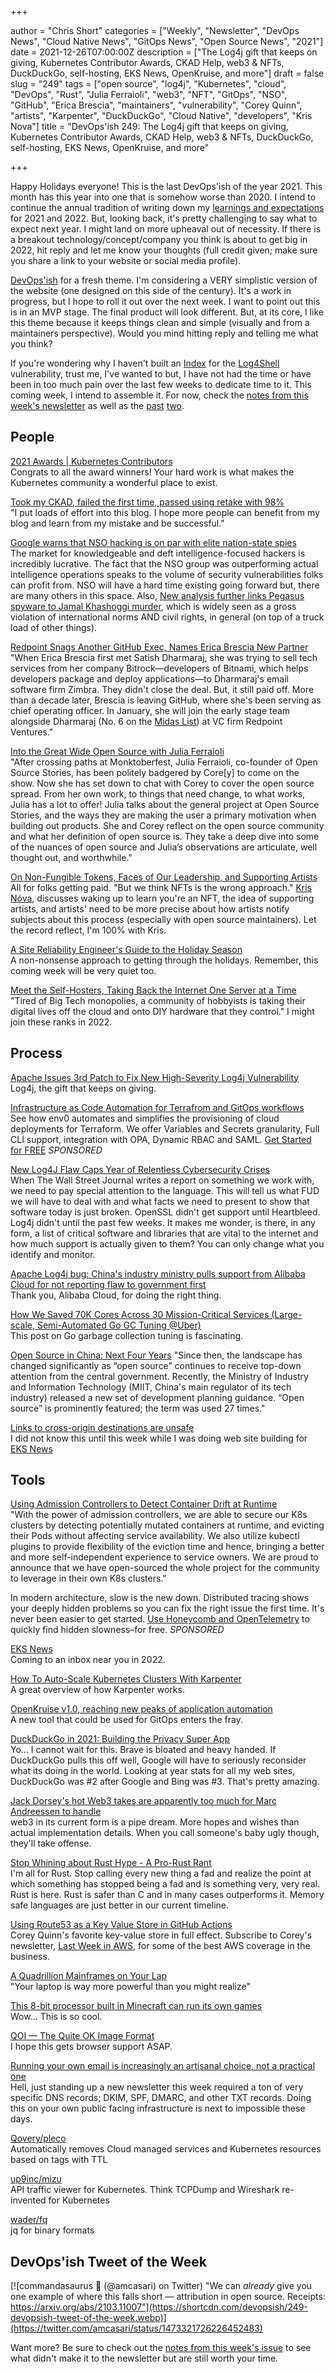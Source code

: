 +++

author = "Chris Short"
categories = ["Weekly", "Newsletter", "DevOps News", "Cloud Native News", "GitOps News", "Open Source News", "2021"]
date = 2021-12-26T07:00:00Z
description = ["The Log4j gift that keeps on giving, Kubernetes Contributor Awards, CKAD Help, web3 & NFTs, DuckDuckGo, self-hosting, EKS News, OpenKruise, and more"]
draft = false
slug = "249"
tags = ["open source", "log4j", "Kubernetes", "cloud", "DevOps", "Rust", "Julia Ferraioli", "web3", "NFT", "GitOps", "NSO", "GitHub", "Erica Brescia", "maintainers", "vulnerability", "Corey Quinn", "artists", "Karpenter", "DuckDuckGo", "Cloud Native", "developers", "Kris Nova"]
title = "DevOps'ish 249: The Log4j gift that keeps on giving, Kubernetes Contributor Awards, CKAD Help, web3 & NFTs, DuckDuckGo, self-hosting, EKS News, OpenKruise, and more"

+++

Happy Holidays everyone! This is the last DevOps'ish of the year 2021. This month has this year into one that is somehow worse than 2020. I intend to continue the annual tradition of writing down my [learnings and expectations](https://chrisshort.net/2020-learnings-2021-expectations/) for 2021 and 2022. But, looking back, it's pretty challenging to say what to expect next year. I might land on more upheaval out of necessity. If there is a breakout technology/concept/company you think is about to get big in 2022, hit reply and let me know your thoughts (full credit given; make sure you share a link to your website or social media profile).

[DevOps'ish](https://devopsish.com/) for a fresh theme. I'm considering a VERY simplistic version of the website (one designed on this side of the century). It's a work in progress, but I hope to roll it out over the next week. I want to point out this is in an MVP stage. The final product will look different. But, at its core, I like this theme because it keeps things clean and simple (visually and from a maintainers perspective). Would you mind hitting reply and telling me what you think?

If you're wondering why I haven't built an [Index](https://devopsish.com/categories/indexes/) for the [Log4Shell](https://en.wikipedia.org/wiki/Log4Shell) vulnerability, trust me, I've wanted to but, I have not had the time or have been in too much pain over the last few weeks to dedicate time to it. This coming week, I intend to assemble it. For now, check the [notes from this week's newsletter](https://github.com/chris-short/devopsish.com/blob/main/content/post/249/notes.md) as well as the [past](https://github.com/chris-short/devopsish.com/blob/main/content/post/248/notes.md) [two](https://github.com/chris-short/devopsish.com/blob/main/content/post/247/notes.md).

## People

[2021 Awards | Kubernetes Contributors](https://www.kubernetes.dev/community/awards/2021/)  
Congrats to all the award winners! Your hard work is what makes the Kubernetes community a wonderful place to exist.

[Took my CKAD, failed the first time, passed using retake with 98%](https://www.reddit.com/r/kubernetes/comments/rnfq81/took_my_ckad_failed_the_first_time_passed_using/)  
"I put loads of effort into this blog. I hope more people can benefit from my blog and learn from my mistake and be successful."

[Google warns that NSO hacking is on par with elite nation-state spies](https://arstechnica.com/information-technology/2021/12/google-warns-that-nso-hacking-is-on-par-with-elite-nation-state-spies/)  
The market for knowledgeable and deft intelligence-focused hackers is incredibly lucrative. The fact that the NSO group was outperforming actual intelligence operations speaks to the volume of security vulnerabilities folks can profit from. NSO will have a hard time existing going forward but, there are many others in this space. Also, [New analysis further links Pegasus spyware to Jamal Khashoggi murder](https://www.theverge.com/2021/12/21/22848485/pegasus-spyware-jamal-khashoggi-murder-nso-hanan-elatr-new-analysis), which is widely seen as a gross violation of international norms AND civil rights, in general (on top of a truck load of other things).

[Redpoint Snags Another GitHub Exec, Names Erica Brescia New Partner](https://www.forbes.com/sites/kenrickcai/2021/12/20/redpoint-snag-erica-brescia-github-coo-as-new-early-stage-partner/)  
"When Erica Brescia first met Satish Dharmaraj, she was trying to sell tech services from her company Bitrock—developers of Bitnami, which helps developers package and deploy applications—to Dharmaraj's email software firm Zimbra. They didn't close the deal. But, it still paid off. More than a decade later, Brescia is leaving GitHub, where she's been serving as chief operating officer. In January, she will join the early stage team alongside Dharmaraj (No. 6 on the [Midas List](http://www.forbes.com/midas/)) at VC firm Redpoint Ventures."

[Into the Great Wide Open Source with Julia Ferraioli](https://www.lastweekinaws.com/podcast/screaming-in-the-cloud/into-the-great-wide-open-source-with-julia-ferraioli/)  
"After crossing paths at Monktoberfest, Julia Ferraioli, co-founder of Open Source Stories, has been politely badgered by Core[y] to come on the show. Now she has set down to chat with Corey to cover the open source spread. From her own work, to things that need change, to what works, Julia has a lot to offer! Julia talks about the general project at Open Source Stories, and the ways they are making the user a primary motivation when building out products. She and Corey reflect on the open source community and what her definition of open source is. They take a deep dive into some of the nuances of open source and Julia’s observations are articulate, well thought out, and worthwhile."

[On Non-Fungible Tokens, Faces of Our Leadership, and Supporting Artists](https://sfconservancy.org/blog/2021/dec/23/nft-faces-of-open-source/)  
All for folks getting paid. "But we think NFTs is the wrong approach." [Kris Nóva](https://nivenly.com/lib/2021-12-22-nft/), discusses waking up to learn you're an NFT, the idea of supporting artists, and artists' need to be more precise about how artists notify subjects about this process (especially with open source maintainers). Let the record reflect, I'm 100% with Kris.

[A Site Reliability Engineer's Guide to the Holiday Season](https://rootly.com/blog/a-site-reliability-engineer-s-guide-to-the-holiday-season)  
A non-nonsense approach to getting through the holidays. Remember, this coming week will be very quiet too.

[Meet the Self-Hosters, Taking Back the Internet One Server at a Time](https://www.vice.com/en/article/pkb4ng/meet-the-self-hosters-taking-back-the-internet-one-server-at-a-time)  
"Tired of Big Tech monopolies, a community of hobbyists is taking their digital lives off the cloud and onto DIY hardware that they control." I might join these ranks in 2022.

## Process

[Apache Issues 3rd Patch to Fix New High-Severity Log4j Vulnerability](https://thehackernews.com/2021/12/apache-issues-3rd-patch-to-fix-new-high.html)  
Log4j, the gift that keeps on giving.

[Infrastructure as Code Automation for Terrafrom and GitOps workflows](https://www.env0.com/infrastructure-as-code-automation?utm_campaign=devopsish&utm_source=nativeads&utm_medium=newsletter)  
See how env0 automates and simplifies the provisioning of cloud deployments for Terraform. We offer Variables and Secrets granularity, Full CLI support, integration with OPA, Dynamic RBAC and SAML. [Get Started for FREE](https://www.env0.com/infrastructure-as-code-automation?utm_campaign=devopsish&utm_source=nativeads&utm_medium=newsletter) *SPONSORED*

[New Log4J Flaw Caps Year of Relentless Cybersecurity Crises](https://www.wsj.com/articles/new-log4j-flaw-caps-year-of-relentless-cybersecurity-crises-11640178004)  
When The Wall Street Journal writes a report on something we work with, we need to pay special attention to the language. This will tell us what FUD we will have to deal with and what facts we need to present to show that software today is just broken. OpenSSL didn't get support until Heartbleed. Log4j didn't until the past few weeks. It makes me wonder, is there, in any form, a list of critical software and libraries that are vital to the internet and how much support is actually given to them? You can only change what you identify and monitor.

[Apache Log4j bug: China's industry ministry pulls support from Alibaba Cloud for not reporting flaw to government first](https://www.scmp.com/tech/big-tech/article/3160670/apache-log4j-bug-chinas-industry-ministry-pulls-support-alibaba-cloud)  
Thank you, Alibaba Cloud, for doing the right thing.

[How We Saved 70K Cores Across 30 Mission-Critical Services (Large-scale, Semi-Automated Go GC Tuning @Uber)](https://eng.uber.com/how-we-saved-70k-cores-across-30-mission-critical-services/)  
This post on Go garbage collection tuning is fascinating.

[Open Source in China: Next Four Years](https://interconnected.blog/open-source-in-china-next-four-years/)
"Since then, the landscape has changed significantly as “open source” continues to receive top-down attention from the central government. Recently, the Ministry of Industry and Information Technology (MIIT, China's main regulator of its tech industry) released a new set of development planning guidance. “Open source” is prominently featured; the term was used 27 times."

[Links to cross-origin destinations are unsafe](https://web.dev/external-anchors-use-rel-noopener/?utm_source=lighthouse&utm_medium=devtools)  
I did not know this until this week while I was doing web site building for [EKS News](https://eks.news)

## Tools

[Using Admission Controllers to Detect Container Drift at Runtime](https://kubernetes.io/blog/2021/12/21/admission-controllers-for-container-drift/)  
"With the power of admission controllers, we are able to secure our K8s clusters by detecting potentially mutated containers at runtime, and evicting their Pods without affecting service availability. We also utilize kubectl plugins to provide flexibility of the eviction time and hence, bringing a better and more self-independent experience to service owners. We are proud to announce that we have open-sourced the whole project for the community to leverage in their own K8s clusters."

In modern architecture, slow is the new down. Distributed tracing shows your deeply hidden problems so you can fix the right issue the first time. It's never been easier to get started. [Use Honeycomb and OpenTelemetry](https://ui.honeycomb.io/signup?&utm_source=devopsish&utm_medium=newsletter&utm_campaign=ad&utm_content=product-signup) to quickly find hidden slowness–for free. *SPONSORED*

[EKS News](https://eks.news/)  
Coming to an inbox near you in 2022.

[How To Auto-Scale Kubernetes Clusters With Karpenter](https://www.youtube.com/watch?v=C-2v7HT-uSA)  
A great overview of how Karpenter works.

[OpenKruise v1.0, reaching new peaks of application automation](https://www.cncf.io/blog/2021/12/23/openkruise-v1-0-reaching-new-peaks-of-application-automation/)  
A new tool that could be used for GitOps enters the fray.

[DuckDuckGo in 2021: Building the Privacy Super App](https://spreadprivacy.com/duckduckgo-2021-review/)  
Yo... I cannot wait for this. Brave is bloated and heavy handed. If DuckDuckGo pulls this off well, Google will have to seriously reconsider what its doing in the world. Looking at year stats for all my web sites, DuckDuckGo was #2 after Google and Bing was #3. That's pretty amazing.

[Jack Dorsey's hot Web3 takes are apparently too much for Marc Andreessen to handle](https://www.theverge.com/2021/12/22/22850558/jack-pmarca-a16z-web3-block-twitter?scrolla=5eb6d68b7fedc32c19ef33b4)  
web3 in its current form is a pipe dream. More hopes and wishes than actual implementation details. When you call someone's baby ugly though, they'll take offense.

[Stop Whining about Rust Hype - A Pro-Rust Rant](https://thenewwazoo.github.io/whining.html)  
I'm all for Rust. Stop calling every new thing a fad and realize the point at which something has stopped being a fad and is something very, very real. Rust is here. Rust is safer than C and in many cases outperforms it. Memory safe languages are just better in our current timeline.

[Using Route53 as a Key Value Store in GitHub Actions](https://doug.sh/posts/using-route53-as-a-key-value-store-in-github-actions/)  
Corey Quinn's favorite key-value store in full effect. Subscribe to Corey's newsletter, [Last Week in AWS](https://ref.lastweekinaws.com/7h1z3x), for some of the best AWS coverage in the business.

[A Quadrillion Mainframes on Your Lap](https://spectrum.ieee.org/ibm-mainframe)  
"Your laptop is way more powerful than you might realize"

[This 8-bit processor built in Minecraft can run its own games](https://www.pcworld.com/article/559794/8-bit-computer-processor-built-in-minecraft-can-run-its-own-games.html)  
Wow... This is so cool.

[QOI — The Quite OK Image Format](https://qoiformat.org/)  
I hope this gets browser support ASAP.

[Running your own email is increasingly an artisanal choice, not a practical one](https://utcc.utoronto.ca/~cks/space/blog/sysadmin/EmailServersNoLongerPractical)  
Hell, just standing up a new newsletter this week required a ton of very specific DNS records; DKIM, SPF, DMARC, and other TXT records. Doing this on your own public facing infrastructure is next to impossible these days.

[Qovery/pleco](https://github.com/Qovery/pleco)  
Automatically removes Cloud managed services and Kubernetes resources based on tags with TTL

[up9inc/mizu](https://github.com/up9inc/mizu)  
API traffic viewer for Kubernetes. Think TCPDump and Wireshark re-invented for Kubernetes

[wader/fq](https://github.com/wader/fq)  
jq for binary formats

## DevOps'ish Tweet of the Week

[![commandasaurus 🦦 (@amcasari) on Twitter) "We can *already* give you one example of where this falls short — attribution in open source. Receipts: https://arxiv.org/abs/2103.11007"](https://shortcdn.com/devopsish/249-devopsish-tweet-of-the-week.webp)](https://twitter.com/amcasari/status/1473321726226452483)

Want more? Be sure to check out the [notes from this week's issue](https://github.com/chris-short/devopsish.com/blob/main/content/post/XXX/notes.md) to see what didn't make it to the newsletter but are still worth your time.
